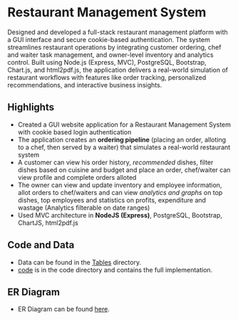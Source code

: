 # Restaurant Management System  
Designed and developed a full-stack restaurant management platform with a GUI interface and secure cookie-based authentication. The system streamlines restaurant operations by integrating customer ordering, chef and waiter task management, and owner-level inventory and analytics control. Built using Node.js (Express, MVC), PostgreSQL, Bootstrap, Chart.js, and html2pdf.js, the application delivers a real-world simulation of restaurant workflows with features like order tracking, personalized recommendations, and interactive business insights.

## Highlights
- Created a GUI website application for a Restaurant Management System with cookie based login authentication
- The application creates an **ordering pipeline** (placing an order, alloting to a chef, then served by a waiter) that simulates a real-world restaurant system
- A customer can view his order history, *recommended* dishes, filter dishes based on cuisine and budget and place an order, chef/waiter can view profile and complete orders alloted
- The owner can view and update inventory and employee information, allot orders to chef/waiters and can view *analytics and graphs* on top dishes, top employees and statistics on profits, expenditure and wastage (Analytics filterable on date ranges)
- Used MVC architecture in **NodeJS (Express)**, PostgreSQL, Bootstrap, ChartJS, html2pdf.js

## Code and Data  
- Data can be found in the [Tables](Tables) directory.
- [code](code) is in the code directory and contains the full implementation.

## ER Diagram  
- ER Diagram can be found [here](I1.jpeg).

